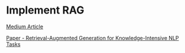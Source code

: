 # Implement RAG

[Medium Article](https://towardsdatascience.com/retrieval-augmented-generation-rag-from-theory-to-langchain-implementation-4e9bd5f6a4f2)

[Paper - Retrieval-Augmented Generation for Knowledge-Intensive NLP Tasks](https://arxiv.org/abs/2005.11401)
